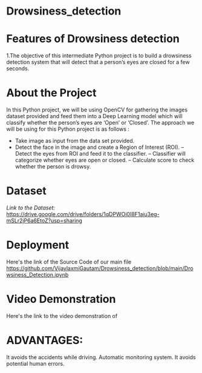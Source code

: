 # Drowsiness_detection
 
# Features of Drowsiness detection
1.The objective of this intermediate Python project is to build a drowsiness detection system that will detect that a person’s eyes are closed for a few seconds.


# About the Project
In this Python project, we will be using OpenCV for gathering the images dataset provided and feed them into a Deep Learning model which will classify whether the person’s eyes are ‘Open’ or ‘Closed’.
The approach we will be using for this Python project is as follows :
- Take image as input from the data set provided.
- Detect the face in the image and create a Region of Interest (ROI).
– Detect the eyes from ROI and feed it to the classifier.
– Classifier will categorize whether eyes are open or closed.
– Calculate score to check whether the person is drowsy.
 
 
# Dataset
*Link to the Dataset:* https://drive.google.com/drive/folders/1qDPWOi0I8F1aiu3eg-mSLr2jP6a6EtoZ?usp=sharing

# Deployment
 Here's the link of the Source Code of our main file
 https://github.com/VijaylaxmiGautam/Drowsiness_detection/blob/main/Drowsiness_Detection.ipynb
 
 
# Video Demonstration
 Here's the link to the video demonstration of



# ADVANTAGES:
It avoids the accidents while driving.
Automatic monitoring system.
It avoids potential human errors.
